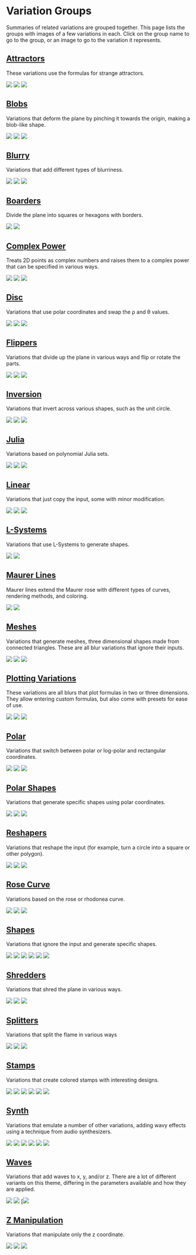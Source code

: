 # Variation Groups

Summaries of related variations are grouped together. This page lists the groups with images of a few variations in each. Click on the group name to go to the group, or an image to go to the variation it represents.

## [Attractors](attractors/attractors.md#Attractors)

These variations use the formulas for strange attractors.

[![](attractors/clifford-1.png)](attractors/attractors.md#clifford_js) [![](attractors/hopalong-1.png)](attractors/attractors.md#hopalong) [![](attractors/threeply-1.png)](attractors/attractors.md#threeply)

## [Blobs](blobs/blobs.md#Blobs)
Variations that deform the plane by pinching it towards the origin, making a blob-like shape.

[![](blobs/blob-1.png)](blobs/blobs.md#blob) [![](blobs/flower_db-1.png)](blobs/blobs.md#flower_db) [![](blobs/rose-1.png)](blobs/blobs.md#rose)

## [Blurry](blurry/blurry.md#Blurry)
Variations that add different types of blurriness.

[![](blurry/blur_zoom-1.png)](blurry/blurry.md#blur_zoom) [![](blurry/exblur-1.png)](blurry/blurry.md#exblur) [![](blurry/radial_blur-1.png)](blurry/blurry.md#radial_blur)

## [Boarders](boarders/boarders.md#Boarders)

Divide the plane into squares or hexagons with borders.

[![](boarders/boarders2-1.png)](boarders/boarders.md#boarders2--pre_boarders2) [![](boarders/xtrb-1.png)](boarders/boarders.md#xtrb)

## [Complex Power](cpow/cpow.md#Complex-Power)

Treats 2D points as complex numbers and raises them to a complex power that can be specified in various ways.

[![](cpow/cpow-1.png)](cpow/cpow.md#cpow) [![](cpow/cpow3-1.png)](cpow/cpow.md#cpow3) [![](cpow/escher-1.png)](cpow/cpow.md#escher)

## [Disc](disc/disc.md#Disc)

Variations that use polar coordinates and swap the ρ and θ values.

[![](disc/disc-1.png)](disc/disc.md#disc-1) [![](disc/edisc-1.png)](disc/disc.md#edisc) [![](disc/idisc-1.png)](disc/disc.md#idisc)

## [Flippers](filppers/flippers.md#Flippers)
Variations that divide up the plane in various ways and flip or rotate the parts.

[![](flippers/fan2-1.png)](flippers/flippers.md#fan2) [![](flippers/lazysensen-1.png)](flippers/flippers.md#lazysensen) [![](flippers/scrambly-1.png)](flippers/flippers.md#scrambly)

## [Inversion](inversion/inversion.md#Inversion)

Variations that invert across various shapes, such as the unit circle.

[![](inversion/d_spherical-1.png)](inversion/inversion.md#d_spherical) [![](inversion/octagon-2.png)](inversion/inversion.md#octagon) [![](inversion/spherical-1.png)](inversion/inversion.md#spherical)

## [Julia](julia/julia.md#Julia)

Variations based on polynomial Julia sets.

[![](julia/eJulia-1.png)](julia/julia.md#eJulia) [![](julia/julian-1.png)](julia/julia.md#julian) [![](julia/juliaNab-1.png)](julia/julia.md#juliaNab)

## [Linear](linear/linear.md#Linear)

Variations that just copy the input, some with minor modification.

[![](linear/dc_linear-1.png)](linear/linear.md#dc_linear) [![](linear/linear-1.png)](linear/linear.md#linear-1) [![](linear/linearT-1.png)](linear/linear.md#linearT)

## [L-Systems](lsystems/lsystems.md#L-Systems)

Variations that use L-Systems to generate shapes.

[![](lsystems/lsystem-1.png)](lsystems/lsystems.md#lsystem_js) [![](lsystems/lsystem3D-1.png)](lsystems/lsystems.md#lsystem3D_js)

## [Maurer Lines](maurerlines/maurerlines.md#Maurer-Lines)

Maurer lines extend the Maurer rose with different types of curves, rendering methods, and coloring.

[![](maurerlines/maurer_lines-1.png)](maurerlines/maurerlines.md#maurer_lines) [![](maurerlines/maurer_lines-2.png)](maurerlines/maurerlines.md#maurer_lines)

## [Meshes](meshes/meshes.md#Meshes)
Variations that generate meshes, three dimensional shapes made from connected triangles. These are all blur variations that ignore their inputs.

[![](meshes/obj_mesh_primitive_wf-1.png)](meshes/meshes.md#obj_mesh_primitive_wf) [![](meshes/sattractor3D-1.png)](meshes/meshes.md#sattractor3D) [![](meshes/terrain3D-1.png)](meshes/meshes.md#terrain3D)

## [Plotting Variations](plotting/plotting.md#Plotting-variations)

These variations are all blurs that plot formulas in two or three dimensions. They allow entering custom formulas, but also come with presets for ease of use.

[![](plotting/isosfplot3d-1.png)](plotting/plotting.md#isosfplot3d_wf) [![](plotting/parplot2d-2.png)](plotting/plotting.md#parplot2d_wf) [![](plotting/polarplot3d-1.png)](plotting/plotting.md#polarplot3d_wf)

## [Polar](polar/polar.md#Polar)

Variations that switch between polar or log-polar and rectangular coordinates.

[![](polar/polar-1.png)](polar/polar.md#polar-1) [![](polar/polar2-2.png)](polar/polar.md#polar2) [![](polar/unpolar-2.png)](polar/polar.md#unpolar)

## [Polar Shapes](polarshapes/polarshapes.md#Half-Blurs)
Variations that generate specific shapes using polar coordinates.

[![](polarshapes/cannabiscurve-1.png)](polarshapes/polarshapes.md#cannabiscurve_wf) [![](polarshapes/cloverleaf-1.png)](polarshapes/polarshapes.md#cloverleaf_wf) [![](polarshapes/shape-2.png)](polarshapes/polarshapes.md#shape)

## [Reshapers](reshapers/reshapers.md#Reshapers)

Variations that reshape the input (for example, turn a circle into a square or other polygon).

[![](reshapers/circlize2-1.png)](reshapers/reshapers.md#circlize2) [![](reshapers/ngon-1.png)](reshapers/reshapers.md#ngon) [![](reshapers/super_shape-1.png)](reshapers/reshapers.md#super_shape)

## [Rose Curve](rosecurve/rosecurve.md#Variations-Based-on-the-Rose-Curve)

Variations based on the rose or rhodonea curve.

[![](rosecurve/flower-1.png)](rosecurve/rosecurve.md#flower) [![](rosecurve/maurer_rose-2.png)](rosecurve/rosecurve.md#maurer_rose) [![](rosecurve/rhodonea-1.png)](rosecurve/rosecurve.md#rhodonea)

## [Shapes](shapes/shapes.md#Shapes)

Variations that ignore the input and generate specific shapes.

[![](shapes/blur-1.png)](shapes/shapes.md#blur) [![](shapes/nblur-1.png)](shapes/shapes.md#nBlur) [![](shapes/primitives_wf-1.png)](shapes/shapes.md#primitives_wf) [![](shapes/starblur-1.png)](shapes/shapes.md#starblur) [![](shapes/superShape3d-1.png)](shapes/shapes.md#superShape3d) [![](shapes/waveblur-1.png)](shapes/shapes.md#waveblur_wf)

## [Shredders](shredders/shredders.md#Shredders)

Variations that shred the plane in various ways.

[![](shredders/checks-1.png)](shredders/shredders.md#checks) [![](shredders/shredlin-1.png)](shredders/shredders.md#shredlin) [![](shredders/shredrad-1.png)](shredders/shredders.md#shredrad)

## [Splitters](splitters/splitters.md#Splitters)

Variations that split the flame in various ways

[![](splitters/circus-1.png)](splitters/splitters.md#circus) [![](splitters/corners-1.png)](splitters/splitters.md#corners) [![](splitters/spligon-1.png)](splitters/splitters.md#spligon)

## [Stamps](stamps/stamps#Stamps)

Variations that create colored stamps with interesting designs.

[![](stamps/dc_glypho-1.png)](stamps/stamps.md#dc_glypho) [![](stamps/dc_inversion-1.png)](stamps/stamps.md#dc_inversion) [![](stamps/dc_mandala-1.png)](stamps/stamps.md#dc_mandala) [![](stamps/dc_warping-1.png)](stamps/stamps.md#dc_warping) [![](stamps/glsl_circuits-1.png)](stamps/stamps.md#glsl_circuits) [![](stamps/glsl_mandelbox2D-1.png)](stamps/stamps.md#glsl_mandelbox2D)


## [Synth](synth/synth.md#Synth)

Variations that emulate a number of other variations, adding wavy effects using a technique from audio synthesizers.

[![](synth/synth-1.png)](synth/synth.md#synth-v2) [![](synth/synth-2.png)](synth/synth.md#synth-v2) [![](synth/synth-7.png)](synth/synth.md#synth-v2) [![](synth/synth-14.png)](synth/synth.md#synth-v2) [![](synth/synth-19.png)](synth/synth.md#synth-v2) [![](synth/synth-1007.png)](synth/synth.md#synth-v2)

## [Waves](waves/waves.md#Waves)

Variations that add waves to x, y, and/or z. There are a lot of different variants on this theme, differing in the parameters available and how they are applied.

[![](waves/vibration2-1.png)](waves/waves.md#vibration2) [![](waves/waves2-1.png)](waves/waves.md#waves2) [[![](waves/waves23-1.png)](waves/waves.md#waves23)

## [Z Manipulation](zmanip/zmanip.md#Z-Manipulation)
Variations that manipulate only the z coordinate.

[![](zmanip/extrude-1.png)](zmanip/zmanip.md#extrude) [![](zmanip/inflateZ_3-1.png)](zmanip/zmanip.md#inflateZ_3) [![](zmanip/inflateZ_4-1.png)](zmanip/zmanip.md#inflateZ_4)
